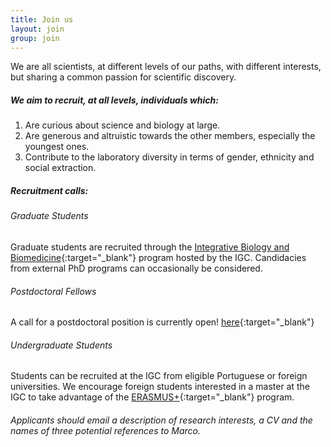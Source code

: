 ```yaml
---
title: Join us
layout: join
group: join
---
```


We are all scientists, at different levels of our paths, with different interests, but sharing a common passion for scientific discovery.

##### We aim to recruit, at all levels,  individuals which:

1. Are curious about science and biology at large.
2. Are generous and altruistic towards the other members, especially the youngest ones.
3. Contribute to the laboratory diversity in terms of gender, ethnicity and social extraction.

##### Recruitment calls:
###### <i>Graduate Students</i>
Graduate students are recruited through the [Integrative Biology and Biomedicine](https://gulbenkian.pt/ciencia/training/phd-programmes/ibb/){:target="_blank"} program hosted by the IGC. Candidacies from external PhD programs can occasionally be considered. 

###### <i>Postdoctoral Fellows</i>
A call for a postdoctoral position is currently open! [here](https://gulbenkian.pt/ciencia/wp-content/uploads/sites/47/2022/05/Call-Fellowship-Internal_MF-1.pdf){:target="_blank"}


###### <i>Undergraduate Students</i>
Students can be recruited at the IGC from eligible Portuguese or foreign universities. We encourage foreign students interested in a master at the IGC to take advantage of the [ERASMUS+](https://erasmus-plus.ec.europa.eu/opportunities/opportunities-for-individuals/students/traineeship-student){:target="_blank"} program.

###### Applicants should email a description of research interests, a CV and the names of three potential references to Marco.
